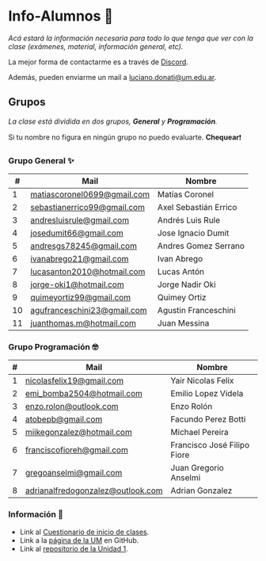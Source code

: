 # Info-Alumnos 🚀

_Acá estará la información necesaria para todo lo que tenga que ver con la clase (exámenes, material, información general, etc)._

La mejor forma de contactarme es a través de [Discord](https://discord.gg/3tDrNN).

Además, pueden enviarme un mail a luciano.donati@um.edu.ar.



## Grupos 

_La clase está dividida en dos grupos, **General** y **Programación**._

Si tu nombre no figura en ningún grupo no puedo evaluarte.  **Chequear**:heavy_exclamation_mark:



### Grupo General :sparkles:

| #  | Mail                        | Nombre                |
| -- | --------------------------- | --------------------- |
| 1  | matiascoronel0699@gmail.com | Matías Coronel        |
| 2  | sebastianerrico99@gmail.com | Axel Sebastián Errico |
| 3  | andresluisrule@gmail.com    | Andrés Luis Rule      |
| 4  | josedumit66@gmail.com       | Jose Ignacio Dumit    |
| 5  | andresgs78245@gmail.com     | Andres Gomez Serrano  |
| 6  | ivanabrego21@gmail.com      | Ivan Abrego           |
| 7  | lucasanton2010@hotmail.com  | Lucas Antón           |
| 8  | jorge-oki1@hotmail.com      | Jorge Nadir Oki       |
| 9  | quimeyortiz99@gmail.com     | Quimey Ortiz          |
| 10 | agufranceschini23@gmail.com | Agustin Franceschini  |
| 11 | juanthomas.m@hotmail.com    | Juan Messina          |

### Grupo Programación :nerd_face:

| # | Mail                             | Nombre						|
| - | -------------------------------- | -------------------------- |
| 1 | nicolasfelix19@gmail.com         | Yair Nicolas Felix			|
| 2 | emi_bomba2504@hotmail.com        | Emilio Lopez Videla		|
| 3 | enzo.rolon@outlook.com           | Enzo Rolón					|
| 4 | atobepb@gmail.com                | Facundo Perez Botti		|
| 5 | miikegonzalez@hotmail.com        | Michael Pereira			|
| 6 | franciscofioreh@gmail.com        | Francisco José Filipo Fiore|
| 7 | gregoanselmi@gmail.com      	   | Juan Gregorio Anselmi		|
| 8 | adrianalfredogonzalez@outlook.com| Adrian Gonzalez			|



### Información 🔧

- Link al [Cuestionario de inicio de clases](https://forms.gle/NYiuDneyZy38wEfU9).
- Link a la [página de la UM](https://github.com/UniversidadDeMendoza/) en GitHub.
- Link al [repositorio de la Unidad 1](https://github.com/UniversidadDeMendoza/Unidad1).




